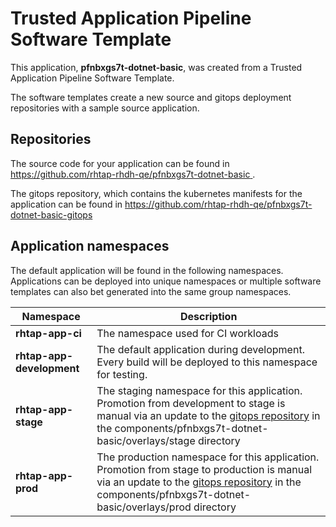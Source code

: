 # Trusted Application Pipeline Software Template

This application, **pfnbxgs7t-dotnet-basic**, was created from a Trusted Application Pipeline Software Template.

The software templates create a new source and gitops deployment repositories with a sample source application. 

## Repositories

The source code for your application can be found in [https://github.com/rhtap-rhdh-qe/pfnbxgs7t-dotnet-basic ](https://github.com/rhtap-rhdh-qe/pfnbxgs7t-dotnet-basic ).
 
The gitops repository, which contains the kubernetes manifests for the application can be found in 
[https://github.com/rhtap-rhdh-qe/pfnbxgs7t-dotnet-basic-gitops ](https://github.com/rhtap-rhdh-qe/pfnbxgs7t-dotnet-basic-gitops ) 

## Application namespaces 

The default application will be found in the following namespaces. Applications can be deployed into unique namespaces or multiple software templates can also bet generated into the same group namespaces.  

|  Namespace   |  Description   |  
| -------- | -------- |
| **rhtap-app-ci** | The namespace used for CI workloads |
| **rhtap-app-development** | The default application during development. Every build will be deployed to this namespace for testing. |
| **rhtap-app-stage** | The staging namespace for this application. Promotion from development to stage is manual via an update to the [gitops repository](https://github.com/rhtap-rhdh-qe/pfnbxgs7t-dotnet-basic-gitops ) in the components/pfnbxgs7t-dotnet-basic/overlays/stage directory |
| **rhtap-app-prod** | The production namespace for this application. Promotion from stage to production is manual via an update to the [gitops repository](https://github.com/rhtap-rhdh-qe/pfnbxgs7t-dotnet-basic-gitops ) in the components/pfnbxgs7t-dotnet-basic/overlays/prod directory |